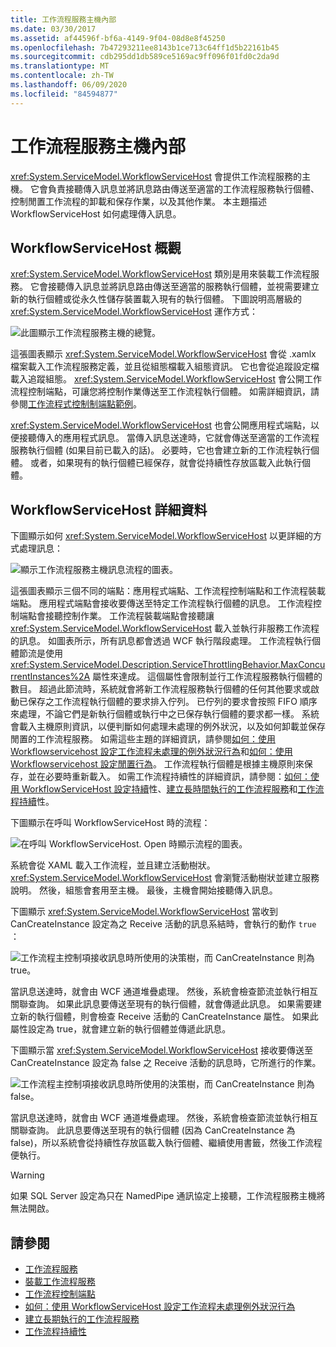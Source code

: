 ```yaml
---
title: 工作流程服務主機內部
ms.date: 03/30/2017
ms.assetid: af44596f-bf6a-4149-9f04-08d8e8f45250
ms.openlocfilehash: 7b47293211ee8143b1ce713c64ff1d5b22161b45
ms.sourcegitcommit: cdb295dd1db589ce5169ac9ff096f01fd0c2da9d
ms.translationtype: MT
ms.contentlocale: zh-TW
ms.lasthandoff: 06/09/2020
ms.locfileid: "84594877"
---
```

# <a name="workflow-service-host-internals"></a>工作流程服務主機內部
<xref:System.ServiceModel.WorkflowServiceHost> 會提供工作流程服務的主機。 它會負責接聽傳入訊息並將訊息路由傳送至適當的工作流程服務執行個體、控制閒置工作流程的卸載和保存作業，以及其他作業。 本主題描述 WorkflowServiceHost 如何處理傳入訊息。  
  
## <a name="workflowservicehost-overview"></a>WorkflowServiceHost 概觀  

<xref:System.ServiceModel.WorkflowServiceHost> 類別是用來裝載工作流程服務。 它會接聽傳入訊息並將訊息路由傳送至適當的服務執行個體，並視需要建立新的執行個體或從永久性儲存裝置載入現有的執行個體。 下圖說明高層級的 <xref:System.ServiceModel.WorkflowServiceHost> 運作方式：
  
 ![此圖顯示工作流程服務主機的總覽。](./media/workflow-service-host-internals/workflow-service-host-high-level-overview.gif)  
  
 這張圖表顯示 <xref:System.ServiceModel.WorkflowServiceHost> 會從 .xamlx 檔案載入工作流程服務定義，並且從組態檔載入組態資訊。 它也會從追蹤設定檔載入追蹤組態。 <xref:System.ServiceModel.WorkflowServiceHost> 會公開工作流程控制端點，可讓您將控制作業傳送至工作流程執行個體。  如需詳細資訊，請參閱[工作流程式控制制端點範例](workflow-control-endpoint.md)。  
  
 <xref:System.ServiceModel.WorkflowServiceHost> 也會公開應用程式端點，以便接聽傳入的應用程式訊息。 當傳入訊息送達時，它就會傳送至適當的工作流程服務執行個體 (如果目前已載入的話)。 必要時，它也會建立新的工作流程執行個體。 或者，如果現有的執行個體已經保存，就會從持續性存放區載入此執行個體。  
  
## <a name="workflowservicehost-details"></a>WorkflowServiceHost 詳細資料  
 下圖顯示如何 <xref:System.ServiceModel.WorkflowServiceHost> 以更詳細的方式處理訊息：  
  
 ![顯示工作流程服務主機訊息流程的圖表。](./media/workflow-service-host-internals/workflow-service-host-message-flow.gif)  
  
 這張圖表顯示三個不同的端點：應用程式端點、工作流程控制端點和工作流程裝載端點。 應用程式端點會接收要傳送至特定工作流程執行個體的訊息。 工作流程控制端點會接聽控制作業。 工作流程裝載端點會接聽讓 <xref:System.ServiceModel.WorkflowServiceHost> 載入並執行非服務工作流程的訊息。 如圖表所示，所有訊息都會透過 WCF 執行階段處理。  工作流程執行個體節流是使用 <xref:System.ServiceModel.Description.ServiceThrottlingBehavior.MaxConcurrentInstances%2A> 屬性來達成。 這個屬性會限制並行工作流程服務執行個體的數目。 超過此節流時，系統就會將新工作流程服務執行個體的任何其他要求或啟動已保存之工作流程執行個體的要求排入佇列。 已佇列的要求會按照 FIFO 順序來處理，不論它們是新執行個體或執行中之已保存執行個體的要求都一樣。 系統會載入主機原則資訊，以便判斷如何處理未處理的例外狀況，以及如何卸載並保存閒置的工作流程服務。 如需這些主題的詳細資訊，請參閱[如何：使用 Workflowservicehost 設定工作流程未處理的例外狀況行為](config-workflow-unhandled-exception-workflowservicehost.md)和[如何：使用 Workflowservicehost 設定閒置行為](how-to-configure-idle-behavior-with-workflowservicehost.md)。 工作流程執行個體是根據主機原則來保存，並在必要時重新載入。 如需工作流程持續性的詳細資訊，請參閱：[如何：使用 WorkflowServiceHost 設定持續](how-to-configure-persistence-with-workflowservicehost.md)性、[建立長時間執行的工作流程服務](creating-a-long-running-workflow-service.md)和[工作流程持續](../../windows-workflow-foundation/workflow-persistence.md)性。  
  
 下圖顯示在呼叫 WorkflowServiceHost 時的流程：  
  
 ![在呼叫 WorkflowServiceHost. Open 時顯示流程的圖表。](./media/workflow-service-host-internals/workflow-service-host-open.gif)  
  
 系統會從 XAML 載入工作流程，並且建立活動樹狀。 <xref:System.ServiceModel.WorkflowServiceHost> 會瀏覽活動樹狀並建立服務說明。 然後，組態會套用至主機。 最後，主機會開始接聽傳入訊息。  
  
 下圖顯示 <xref:System.ServiceModel.WorkflowServiceHost> 當收到 CanCreateInstance 設定為之 Receive 活動的訊息系結時，會執行的動作 `true` ：  
  
 ![工作流程主控制項接收訊息時所使用的決策樹，而 CanCreateInstance 則為 true。](./media/workflow-service-host-internals/workflow-service-host-receive-message-cancreateinstance.gif)  
  
 當訊息送達時，就會由 WCF 通道堆疊處理。 然後，系統會檢查節流並執行相互關聯查詢。 如果此訊息要傳送至現有的執行個體，就會傳遞此訊息。 如果需要建立新的執行個體，則會檢查 Receive 活動的 CanCreateInstance 屬性。 如果此屬性設定為 true，就會建立新的執行個體並傳遞此訊息。  
  
 下圖顯示當 <xref:System.ServiceModel.WorkflowServiceHost> 接收要傳送至 CanCreateInstance 設定為 false 之 Receive 活動的訊息時，它所進行的作業。  
  
 ![工作流程主控制項接收訊息時所使用的決策樹，而 CanCreateInstance 則為 false。](./media/workflow-service-host-internals/workflow-service-host-receive-message.gif)  
  
 當訊息送達時，就會由 WCF 通道堆疊處理。 然後，系統會檢查節流並執行相互關聯查詢。 此訊息要傳送至現有的執行個體 (因為 CanCreateInstance 為 false)，所以系統會從持續性存放區載入執行個體、繼續使用書籤，然後工作流程便執行。  
  
> [!WARNING]
> 如果 SQL Server 設定為只在 NamedPipe 通訊協定上接聽，工作流程服務主機將無法開啟。  
  
## <a name="see-also"></a>請參閱

- [工作流程服務](workflow-services.md)
- [裝載工作流程服務](hosting-workflow-services.md)
- [工作流程控制端點](workflow-control-endpoint.md)
- [如何：使用 WorkflowServiceHost 設定工作流程未處理例外狀況行為](config-workflow-unhandled-exception-workflowservicehost.md)
- [建立長期執行的工作流程服務](creating-a-long-running-workflow-service.md)
- [工作流程持續性](../../windows-workflow-foundation/workflow-persistence.md)
